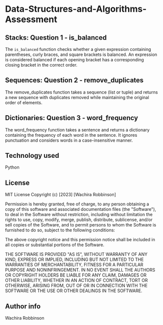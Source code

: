 # Data-Structures-and-Algorithms-Assessment

## Stacks: Question 1 - is_balanced

The `is_balanced` function checks whether a given expression containing parentheses,
curly braces, and square brackets is balanced. An expression is considered balanced 
if each opening bracket has a corresponding closing bracket in the correct order.

## Sequences: Question 2 - remove_duplicates

The remove_duplicates function takes a sequence (list or tuple) and returns a new sequence
with duplicates removed while maintaining the original order of elements.

## Dictionaries: Question 3 - word_frequency

The word_frequency function takes a sentence and returns a dictionary containing the frequency
of each word in the sentence. It ignores punctuation and considers words in a case-insensitive manner.

## Technology used
Python

## License
MIT License
Copyright (c) [2023] [Wachira Robbinson]

Permission is hereby granted, free of charge, to any person obtaining a copy
of this software and associated documentation files (the "Software"), to deal
in the Software without restriction, including without limitation the rights
to use, copy, modify, merge, publish, distribute, sublicense, and/or sell
copies of the Software, and to permit persons to whom the Software is
furnished to do so, subject to the following conditions:

The above copyright notice and this permission notice shall be included in all
copies or substantial portions of the Software.

THE SOFTWARE IS PROVIDED "AS IS", WITHOUT WARRANTY OF ANY KIND, EXPRESS OR
IMPLIED, INCLUDING BUT NOT LIMITED TO THE WARRANTIES OF MERCHANTABILITY,
FITNESS FOR A PARTICULAR PURPOSE AND NONINFRINGEMENT. IN NO EVENT SHALL THE
AUTHORS OR COPYRIGHT HOLDERS BE LIABLE FOR ANY CLAIM, DAMAGES OR OTHER
LIABILITY, WHETHER IN AN ACTION OF CONTRACT, TORT OR OTHERWISE, ARISING FROM,
OUT OF OR IN CONNECTION WITH THE SOFTWARE OR THE USE OR OTHER DEALINGS IN THE
SOFTWARE.

## Author info
Wachira Robbinson
